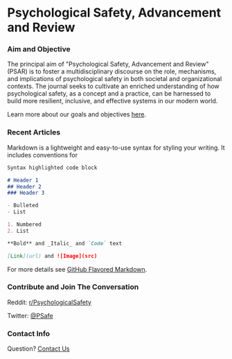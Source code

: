 # Psychological Safety, Advancement and Review

### Aim and Objective

The principal aim of "Psychological Safety, Advancement and Review" (PSAR) is to foster a multidisciplinary discourse on the role, mechanisms, and implications of psychological safety in both societal and organizational contexts. The journal seeks to cultivate an enriched understanding of how psychological
safety, as a concept and a practice, can be harnessed to build more resilient, inclusive, and effective systems in our modern world.

Learn more about our goals and objectives [here](https://psafe.org/goals/).

### Recent Articles

Markdown is a lightweight and easy-to-use syntax for styling your writing. It includes conventions for

```markdown
Syntax highlighted code block

# Header 1
## Header 2
### Header 3

- Bulleted
- List

1. Numbered
2. List

**Bold** and _Italic_ and `Code` text

[Link](url) and ![Image](src)
```

For more details see [GitHub Flavored Markdown](https://guides.github.com/features/mastering-markdown/).

### Contribute and Join The Conversation

Reddit: [r/PsychologicalSafety](https://i.reddit.com/r/PsychologicalSafety/)

Twitter: [@PSafe](https://twitter.com/psafe)

### Contact Info

Question? [Contact Us](https://github.com/contact)
